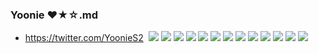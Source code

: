 ### Yoonie ❤★☆.md
- https://twitter.com/YoonieS2
![]()
![](https://pbs.twimg.com/media/EEZS7wjXkAIDpZZ?format=jpg&name=4096x4096)
![](https://pbs.twimg.com/media/EEZS7w1XoAA-Ja0?format=jpg&name=4096x4096)
![](https://pbs.twimg.com/media/EEZS7wjWkAA39km?format=jpg&name=4096x4096)
![](https://pbs.twimg.com/media/EETuiobUcAAxG6s?format=jpg&name=4096x4096)
![](https://pbs.twimg.com/media/EEjXk4zXoAAZfmS?format=jpg&name=4096x4096)
![](https://pbs.twimg.com/media/EDVQmPcUcAANC8A?format=jpg&name=4096x4096)
![](https://pbs.twimg.com/media/EDQWmj2XUAAXrjp?format=jpg&name=4096x4096)
![](https://pbs.twimg.com/media/EDQWmj1XYAIDKmg?format=jpg&name=4096x4096)
![](https://pbs.twimg.com/media/ECILhm6XUAA-oXq?format=jpg&name=4096x4096)
![](https://pbs.twimg.com/media/EA0Uju8XUAM7iVw?format=jpg&name=4096x4096)
![](https://pbs.twimg.com/media/EA0Uju-WsAYpk7K?format=jpg&name=4096x4096)
![](https://pbs.twimg.com/media/EAwbfzTXYAIv_YM?format=jpg&name=4096x4096)
![](https://pbs.twimg.com/media/EAwbfzZXoAA2xac?format=jpg&name=4096x4096)

